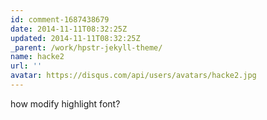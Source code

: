 ```yaml
---
id: comment-1687438679
date: 2014-11-11T08:32:25Z
updated: 2014-11-11T08:32:25Z
_parent: /work/hpstr-jekyll-theme/
name: hacke2
url: ''
avatar: https://disqus.com/api/users/avatars/hacke2.jpg
---
```


how modify highlight font?
